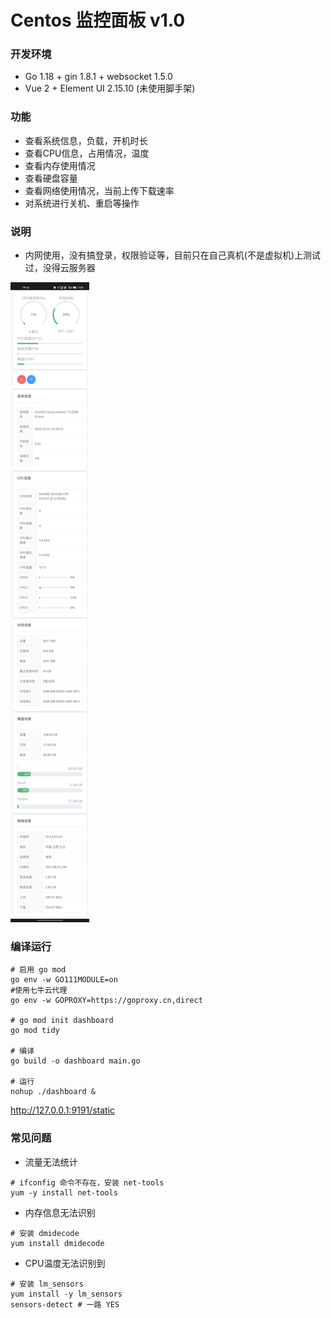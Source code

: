 # Centos 监控面板 v1.0

### 开发环境
- Go 1.18 + gin 1.8.1 + websocket 1.5.0
- Vue 2 + Element UI 2.15.10 (未使用脚手架)

### 功能
- 查看系统信息，负载，开机时长
- 查看CPU信息，占用情况，温度
- 查看内存使用情况
- 查看硬盘容量
- 查看网络使用情况，当前上传下载速率
- 对系统进行关机、重启等操作

### 说明
- 内网使用，没有搞登录，权限验证等，目前只在自己真机(不是虚拟机)上测试过，没得云服务器

![示例图](./public/images/screen.jpg)

### 编译运行
```shell
# 启用 go mod
go env -w GO111MODULE=on
#使用七牛云代理
go env -w GOPROXY=https://goproxy.cn,direct

# go mod init dashboard
go mod tidy

# 编译
go build -o dashboard main.go

# 运行
nohup ./dashboard &
```

http://127.0.0.1:9191/static

### 常见问题

- 流量无法统计
```shell
# ifconfig 命令不存在，安装 net-tools
yum -y install net-tools
```

- 内存信息无法识别
```shell
# 安装 dmidecode
yum install dmidecode
```

- CPU温度无法识别到
```shell
# 安装 lm_sensors
yum install -y lm_sensors
sensors-detect # 一路 YES
```